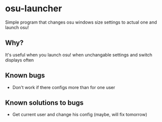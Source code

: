 # osu-launcher
Simple program that changes osu windows size settings to actual one and launch osu!
## Why?
It's useful when you launch osu! when unchangable settings and switch displays often
## Known bugs
- Don't work if there configs more than for one user
## Known solutions to bugs
- Get current user and change his config (maybe, will fix tomorrow)